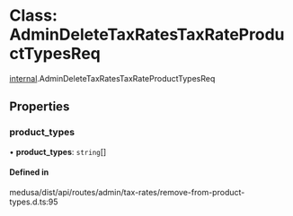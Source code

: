 # Class: AdminDeleteTaxRatesTaxRateProductTypesReq

[internal](../modules/internal-27.md).AdminDeleteTaxRatesTaxRateProductTypesReq

## Properties

### product\_types

• **product\_types**: `string`[]

#### Defined in

medusa/dist/api/routes/admin/tax-rates/remove-from-product-types.d.ts:95
